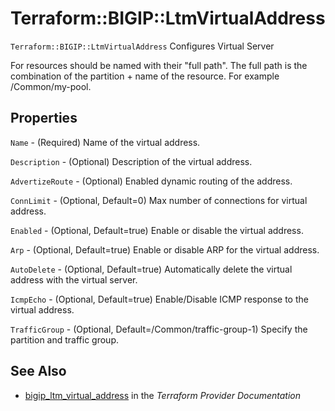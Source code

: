 # Terraform::BIGIP::LtmVirtualAddress

`Terraform::BIGIP::LtmVirtualAddress` Configures Virtual Server

For resources should be named with their "full path". The full path is the combination of the partition + name of the resource. For example /Common/my-pool.

## Properties

`Name` - (Required) Name of the virtual address.

`Description` - (Optional) Description of the virtual address.

`AdvertizeRoute` - (Optional) Enabled dynamic routing of the address.

`ConnLimit` - (Optional, Default=0) Max number of connections for virtual address.

`Enabled` - (Optional, Default=true) Enable or disable the virtual address.

`Arp` - (Optional, Default=true) Enable or disable ARP for the virtual address.

`AutoDelete` - (Optional, Default=true) Automatically delete the virtual address with the virtual server.

`IcmpEcho` - (Optional, Default=true) Enable/Disable ICMP response to the virtual address.

`TrafficGroup` - (Optional, Default=/Common/traffic-group-1) Specify the partition and traffic group.


## See Also

* [bigip_ltm_virtual_address](https://www.terraform.io/docs/providers/bigip/r/ltm_virtual_address.html) in the _Terraform Provider Documentation_